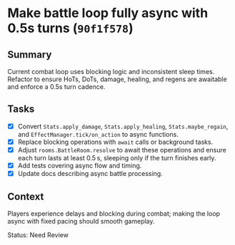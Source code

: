 # Make battle loop fully async with 0.5s turns (`90f1f578`)

## Summary
Current combat loop uses blocking logic and inconsistent sleep times. Refactor to ensure HoTs, DoTs, damage, healing, and regens are awaitable and enforce a 0.5s turn cadence.

## Tasks
- [x] Convert `Stats.apply_damage`, `Stats.apply_healing`, `Stats.maybe_regain`, and `EffectManager.tick/on_action` to async functions.
- [x] Replace blocking operations with `await` calls or background tasks.
- [x] Adjust `rooms.BattleRoom.resolve` to await these operations and ensure each turn lasts at least 0.5 s, sleeping only if the turn finishes early.
- [x] Add tests covering async flow and timing.
- [x] Update docs describing async battle processing.

## Context
Players experience delays and blocking during combat; making the loop async with fixed pacing should smooth gameplay.

Status: Need Review

